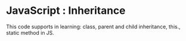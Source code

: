 # JavaScript : Inheritance

This code supports in learning: class, parent and child inheritance, this., static method in JS.
